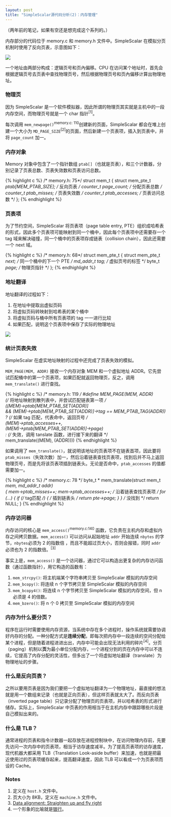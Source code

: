 ```yaml
---
layout: post
title: "SimpleScalar源代码分析(2)：内存管理"
---
```



（两年前的笔记，如果有空还是想完成这个系列的。）


内存部分的代码位于 memory.c 和 memory.h 文件中。SimpleScalar 在模拟分页机制时使用了反向页表，示意图如下：


![](http://ww4.sinaimg.cn/mw690/534218ffjw1e6nkrn1fr6j20bi08wt94.jpg)


一个地址由两部分构成：逻辑页号和页內偏移。CPU 在访问某个地址时，首先会根据逻辑页号去页表中查找物理页号，然后根据物理页号和页內偏移计算出物理地址。



### 物理页

因为 SimpleScalar 是一个软件模拟器，因此所谓的物理页其实就是主机中的一段内存空间，而物理页号就是一个 char 指针<sup>[1]</sup>。


每次调用 `mem_newpage()`<sup>memory.c: 110</sup>创建新的页面，SimpleScalar 都会在堆上创建一个大小为 `MD_PAGE_SIZE`<sup>[2]</sup>的页面，然后新建一个页表项，插入到页表中，并将 `page_count` 加一。


### 内存对象

Memory 对象中包含了一个指针数组 `ptab[]`（也就是页表），和三个计数器，分别记录了页表总数、页表失效数和页表访问总数。

{% highlight c %}
/* memory.h: 75*/
struct mem_t {
  struct mem_pte_t *ptab[MEM_PTAB_SIZE]; /* 反向页表 */
  counter_t page_count;			/* 分配页表总数 */
  counter_t ptab_misses;		/* 页表失效数  */
  counter_t ptab_accesses;		/* 页表访问总数 */
};
{% endhighlight %}


### 页表项

为了节约空间，SimpleScalar 将页表项（page table entry, PTE）组织成哈希表的形式，因此多个页表项可能映射到同一个桶中，因此每个页表项中还需要存一个 tag 域来解决碰撞，同一个桶中的页表项存成链表（collision chain），因此还需要一个 next 域。


{% highlight c %}
/* memory.h: 68*/
struct mem_pte_t {
  struct mem_pte_t *next;	/* 同一个桶中的下一个 PTE */
  md_addr_t tag;		    /* 虚拟页号的标签 */
  byte_t *page;			    /* 物理页指针 */
};
{% endhighlight %}



### 地址翻译


地址翻译的过程如下： 

1. 在地址中提取出虚拟页码
2. 将虚拟页码转映射到哈希表的某个桶中
3. 将虚拟页码与桶中所有页表项的 tag 一一进行比较
4. 如果匹配，说明这个页表项中保存了实际的物理地址


![](http://ww1.sinaimg.cn/mw690/534218ffjw1e6nsvhmre4j20ca05s3yq.jpg)



### 统计页表失效


SimpleScalar 在虚实地址映射的过程中还完成了页表失效的模拟。


`MEM_PAGE(MEM, ADDR)` 接收一个内存对象 MEM 和一个虚拟地址 ADDR。它先尝试匹配桶中的第一个页表项，如果匹配就返回物理页，反之，调用 `mem_translate()` 进行查找。


{% highlight c %}
/* memory.h: 119 */
#define MEM_PAGE(MEM, ADDR)						\
  (/* 将地址映射到散列表中，并尝试匹配链表第一项 */	\
   ((MEM)->ptab[MEM_PTAB_SET(ADDR)]					\
    && (MEM)->ptab[MEM_PTAB_SET(ADDR)]->tag == MEM_PTAB_TAG(ADDR))	\
   ? (/* 如果 tag 匹配，代表命中，返回页号 */			\
      (MEM)->ptab_accesses++,						\
      (MEM)->ptab[MEM_PTAB_SET(ADDR)]->page)				\
   : (/* 失效，调用 tanslate 函数，进行接下来的翻译  */	\
      mem_translate((MEM), (ADDR))))
{% endhighlight %}


如果调用了 `mem_translate()`，就说明该地址的页表项不在链表首项，因此要将 `ptab_misses`（失效次数）加一，然后沿着链表查找页表项，找到后并不马上返回物理页号，而是先将该页表项插到链表头。无论是否命中，`ptab_accesses` 的值都需要加一。


{% highlight c %}
/* memory.c: 78 */
byte_t *
mem_translate(struct mem_t *mem, md_addr_t addr)		
{
  mem->ptab_misses++; mem->ptab_accesses++;
  /* 沿着链表查找页表项 */
  for (...) {
    if (/* tag匹配 */) {
	  /* 插到链表头 */
	  return pte->page;
	}
  }
  /* 没找到  */
  return NULL;
}
{% endhighlight %}


### 内存访问器


内存访问的核心是 `mem_access()`<sup>memory.c:140</sup> 函数，它负责在主机内存和虚拟内存之间拷贝数据。`mem_access()` 可以访问从起始地址 `addr` 开始连续 `nbytes` 的字节，`nbytes`必须为 2 的指数倍 ，而且不能超过页大小，否则会报错，同时 `addr` 必须也为 2 的指数倍。<sup>[3]</sup>


事实上是，`mem_access()` 是一个访问器，通过它可以构造出更复杂的内存访问函数（通过函数指针），用它构造的函数有：


1. `mem_strcpy()`: 将主机端某个字符串拷贝至 SimpleScalar 模拟的内存空间
2. `mem_bcopy()`: 将连续 n 个字节拷贝至 SimpleScalar 模拟的内存空间
3. `mem_bcopy4()`: 将连续 n 个字节拷贝至 SimpleScalar 模拟的内存空间，但 n 必须是 4 的倍数。
4. `mem_bzero()`: 将 n 个 0 拷贝至 SimpleScalar 模拟的内存空间




### 内存为什么要分页？


程序在运行时需要使用内存资源，当系统中存在多个进程时，操作系统就需要协调好内存的分配。一种分配方式是**连续分配**，即每次把内存中一段连续的空间分配给某个进程，但是随着进程进进出出，内存中可能会出现无法利用的碎片<sup>[4]</sup>。分页（paging）机制以**页**为最小单位分配内存，一个进程分到的页在内存中可以不连续，它提高了内存分配的灵活性，但多出了一个将虚拟地址翻译（translate）为物理地址的步骤。


### 什么是反向页表？


之所以要用页表是因为我们要把一个虚拟地址翻译为一个物理地址，最直接的想法就是用一个数组来记录（也就是正向页表），但这样页表就太大了。而反向页表（inverted page table）只记录分配了物理页的页表项，并以哈希表的形式进行储存。实际上，SimpleScalar 中页表的作用相当于在主机内存中跟踪哪些片段是自己模拟出来的。


### 什么是 TLB？


通常进程的页表和指令计数器一起存放在进程控制块中，在访问物理内存前，先要先访问一次内存中的页表项，相当于访存速度减半。为了提高页表项的访存速度，现代机器大都采用 TLB（Translation Look-aside buffer）来加速，也就是把最近使用过的页表项缓存起来，提高翻译速度，因此 TLB 可以看成一个为页表项而设的 Cache。




### Notes

1. 定义在 `host.h` 文件中。
1. 页大小为 8KB，定义在 `machine.h` 文件中。
1. [Data alignment: Straighten up and fly right](http://www.ibm.com/developerworks/library/pa-dalign/)
1. 一个形象的比喻就是[银行](http://blog.chengyichao.info/2010/11/17/memory-management/)。
